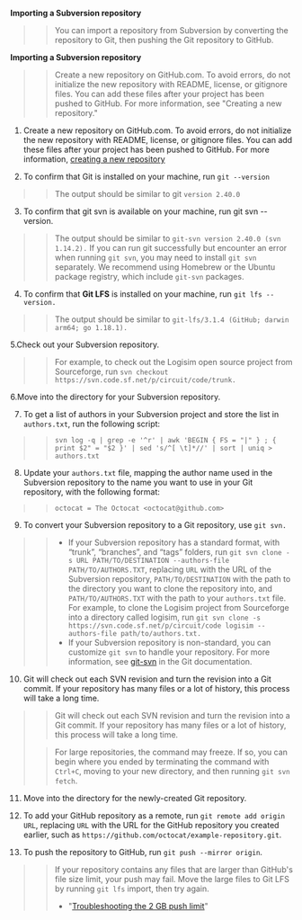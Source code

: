**Importing a Subversion repository**
>
>>You can import a repository from Subversion by converting the repository to Git, then pushing the Git repository to GitHub.
>
__Importing a Subversion repository__
>
>>Create a new repository on GitHub.com. To avoid errors, do not initialize the new repository with README, license,
or gitignore files. You can add these files after your project has been pushed to GitHub.
For more information, see "Creating a new repository."
>
1. Create a new repository on GitHub.com. To avoid errors, do not initialize the new repository with
   README, license, or gitignore files. You can add these files after your project has been pushed
   to GitHub. For more information, [creating a new repository](https://docs.github.com/en/repositories/creating-and-managing-repositories/creating-a-new-repository)
>
2. To confirm that Git is installed on your machine, run `git --version`
>> The output should be similar to git `version 2.40.0`
>
3. To confirm that git svn is available on your machine, run git svn --version.
>>The output should be similar to `git-svn version 2.40.0 (svn 1.14.2).`
>> If you can run git successfully but encounter an error when running `git svn`, you may need to install `git svn` separately. We recommend using Homebrew or the Ubuntu package registry, which include `git-svn` packages.
>
4. To confirm that **Git LFS** is installed on your machine, run `git lfs --version.`
>>The output should be similar to ``git-lfs/3.1.4 (GitHub; darwin arm64; go 1.18.1).``
>
5.Check out your Subversion repository.
>
>>For example, to check out the Logisim open source project from Sourceforge, run `svn checkout https://svn.code.sf.net/p/circuit/code/trunk.`
>
6.Move into the directory for your Subversion repository.
>
7. To get a list of authors in your Subversion project and store the list in `authors.txt`, run the following script:
>>`svn log -q | grep -e '^r' | awk 'BEGIN { FS = "|" } ; { print $2" = "$2 }' | sed 's/^[ \t]*//' | sort | uniq > authors.txt
`
>
8. Update your `authors.txt` file, mapping the author name used in the Subversion repository to the name you want to use in your Git repository, with the following format:
>>`octocat = The Octocat <octocat@github.com>`
9. To convert your Subversion repository to a Git repository, use `git svn.`
>>+ If your Subversion repository has a standard format, with “trunk”, “branches”, and “tags” folders, run `git svn clone -s URL PATH/TO/DESTINATION --authors-file PATH/TO/AUTHORS.TXT`, replacing `URL` with the URL of the Subversion repository, `PATH/TO/DESTINATION` with the path to the directory you want to clone the repository into, and `PATH/TO/AUTHORS.TXT` with the path to your `authors.txt` file.
>>For example, to clone the Logisim project from Sourceforge into a directory called logisim, run `git svn clone -s https://svn.code.sf.net/p/circuit/code logisim --authors-file path/to/authors.txt.`
>>+ If your Subversion repository is non-standard, you can customize `git svn` to handle your repository. For more information, see [git-svn](https://git-scm.com/docs/git-svn) in the Git documentation.
10. Git will check out each SVN revision and turn the revision into a Git commit. If your repository has many files or a lot of history, this process will take a long time.
>
>>Git will check out each SVN revision and turn the revision into a Git commit. If your repository has many files or a lot of history, this process will take a long time.
>
>>For large repositories, the command may freeze. If so, you can begin where you ended by terminating the command with `Ctrl+C`, moving to your new directory, and then running `git svn fetch`.
>
11. Move into the directory for the newly-created Git repository.
>
12. To add your GitHub repository as a remote, run `git remote add origin URL`, replacing `URL` with the URL for the GitHub repository you created earlier, such as `https://github.com/octocat/example-repository.git`.
>
13. To push the repository to GitHub, run `git push --mirror origin`.
>
>>If your repository contains any files that are larger than GitHub's file size limit, your push may fail. Move the large files to Git LFS by running `git lfs` import, then try again.
>>+ "[Troubleshooting the 2 GB push limit](https://docs.github.com/en/get-started/using-git/troubleshooting-the-2-gb-push-limit)"
